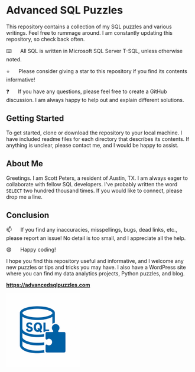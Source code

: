 # Advanced SQL Puzzles

This repository contains a collection of my SQL puzzles and various writings. Feel free to rummage around. I am constantly updating this repository, so check back often.

:keyboard:&nbsp;&nbsp;&nbsp;&nbsp;&nbsp;&nbsp;All SQL is written in Microsoft SQL Server T-SQL, unless otherwise noted.

:star:&nbsp;&nbsp;&nbsp;&nbsp;&nbsp;&nbsp;Please consider giving a star to this repository if you find its contents informative!

:question:&nbsp;&nbsp;&nbsp;&nbsp;&nbsp;&nbsp;If you have any questions, please feel free to create a GitHub discussion. I am always happy to help out and explain different solutions.

## Getting Started

To get started, clone or download the repository to your local machine. I have included readme files for each directory that describes its contents. If anything is unclear, please contact me, and I would be happy to assist.

## About Me

Greetings. I am Scott Peters, a resident of Austin, TX. I am always eager to collaborate with fellow SQL developers. I've probably written the word `SELECT` two hundred thousand times.  If you would like to connect, please drop me a line.

## Conclusion

:mailbox:&nbsp;&nbsp;&nbsp;&nbsp;&nbsp;&nbsp;If you find any inaccuracies, misspellings, bugs, dead links, etc., please report an issue! No detail is too small, and I appreciate all the help.

:smile:&nbsp;&nbsp;&nbsp;&nbsp;&nbsp;&nbsp;Happy coding!

I hope you find this repository useful and informative, and I welcome any new puzzles or tips and tricks you may have. I also have a WordPress site where you can find my data analytics projects, Python puzzles, and blog.    

**https://advancedsqlpuzzles.com**  

<img src="./images/AdvancedSQLPuzzles_image.png" alt="Advanced SQL Puzzles Logo" width="200"/>
